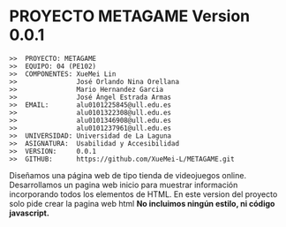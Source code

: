 # PROYECTO METAGAME Version 0.0.1

```
>>  PROYECTO: METAGAME
>>  EQUIPO: 04 (PE102)
>>  COMPONENTES: XueMei Lin
>>               José Orlando Nina Orellana
>>               Mario Hernandez Garcia
>>               José Ángel Estrada Armas
>>  EMAIL:       alu0101225845@ull.edu.es
>>               alu0101322308@ull.edu.es
>>               alu0101346908@ull.edu.es
>>               alu0101237961@ull.edu.es
>>  UNIVERSIDAD: Universidad de La Laguna
>>  ASIGNATURA:  Usabilidad y Accesibilidad
>>  VERSION:     0.0.1
>>  GITHUB:      https://github.com/XueMei-L/METAGAME.git
```

Diseñamos una página web de tipo tienda de videojuegos online. Desarrollamos un pagina web inicio para muestrar información incorporando todos los elementos de HTML.
En este version del proyecto solo pide crear la pagina web html
**No incluimos ningún estilo, ni código javascript.**